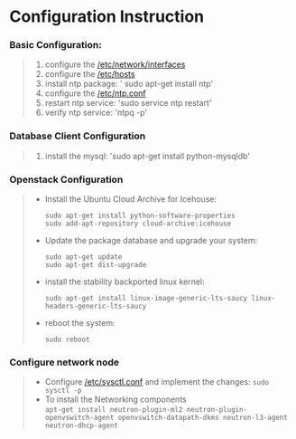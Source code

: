 # Configuration Instruction

### Basic Configuration:

> 1. configure the [/etc/network/interfaces](interfaces)  
> 2. configure the [/etc/hosts](hosts)  
> 3. install ntp package: ' sudo apt-get install ntp'  
> 4. configure the [/etc/ntp.conf](ntp.conf)  
> 5. restart ntp service: 'sudo service ntp restart'  
> 6. verify ntp service: 'ntpq -p'  

### Database Client Configuration

> 1. install the mysql: 'sudo apt-get install python-mysqldb'  

### Openstack Configuration

> + Install the Ubuntu Cloud Archive for Icehouse:
>
>     `sudo apt-get install python-software-properties`  
>     `sudo add-apt-repository cloud-archive:icehouse`    
>
> + Update the package database and upgrade your system:
>
>      `sudo apt-get update`  
>      `sudo apt-get dist-upgrade`  
> 
> + install the stability backported linux kernel:
>
>      `sudo apt-get install linux-image-generic-lts-saucy linux-headers-generic-lts-saucy`  
>
> + reboot the system:  
>
>      `sudo reboot`  
>

### Configure network node

> + Configure [/etc/sysctl.conf](sysctl.conf) and implement the changes: 
>      `sudo sysctl -p`  
> + To install the Networking components  
>      `apt-get install neutron-plugin-ml2 neutron-plugin-openvswitch-agent openvswitch-datapath-dkms neutron-l3-agent neutron-dhcp-agent`  
